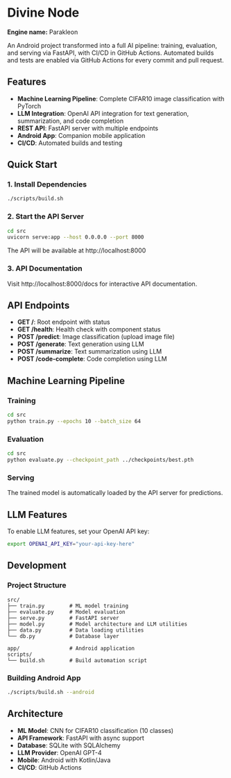 # Divine Node

**Engine name:** Parakleon

An Android project transformed into a full AI pipeline: training, evaluation, and serving via FastAPI, with CI/CD in GitHub Actions.
Automated builds and tests are enabled via GitHub Actions for every commit and pull request.

## Features

- **Machine Learning Pipeline**: Complete CIFAR10 image classification with PyTorch
- **LLM Integration**: OpenAI API integration for text generation, summarization, and code completion  
- **REST API**: FastAPI server with multiple endpoints
- **Android App**: Companion mobile application
- **CI/CD**: Automated builds and testing

## Quick Start

### 1. Install Dependencies
```bash
./scripts/build.sh
```

### 2. Start the API Server
```bash
cd src
uvicorn serve:app --host 0.0.0.0 --port 8000
```

The API will be available at http://localhost:8000

### 3. API Documentation
Visit http://localhost:8000/docs for interactive API documentation.

## API Endpoints

- **GET /**: Root endpoint with status
- **GET /health**: Health check with component status
- **POST /predict**: Image classification (upload image file)
- **POST /generate**: Text generation using LLM
- **POST /summarize**: Text summarization using LLM  
- **POST /code-complete**: Code completion using LLM

## Machine Learning Pipeline

### Training
```bash
cd src
python train.py --epochs 10 --batch_size 64
```

### Evaluation
```bash
cd src
python evaluate.py --checkpoint_path ../checkpoints/best.pth
```

### Serving
The trained model is automatically loaded by the API server for predictions.

## LLM Features

To enable LLM features, set your OpenAI API key:
```bash
export OPENAI_API_KEY="your-api-key-here"
```

## Development

### Project Structure
```
src/
├── train.py        # ML model training
├── evaluate.py     # Model evaluation
├── serve.py        # FastAPI server
├── model.py        # Model architecture and LLM utilities
├── data.py         # Data loading utilities
└── db.py           # Database layer

app/                # Android application
scripts/
└── build.sh        # Build automation script
```

### Building Android App
```bash
./scripts/build.sh --android
```

## Architecture

- **ML Model**: CNN for CIFAR10 classification (10 classes)
- **API Framework**: FastAPI with async support
- **Database**: SQLite with SQLAlchemy
- **LLM Provider**: OpenAI GPT-4
- **Mobile**: Android with Kotlin/Java
- **CI/CD**: GitHub Actions
